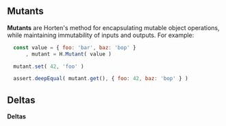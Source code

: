 ## Mutants

**Mutants** are Horten's method for encapsulating mutable object operations, while
maintaining immutability of inputs and outputs. For example:

``` js
  const value = { foo: 'bar', baz: 'bop' }
      , mutant = H.Mutant( value )

  mutant.set( 42, 'foo' )

  assert.deepEqual( mutant.get(), { foo: 42, baz: 'bop' } )

```

## Deltas

**Deltas** 

